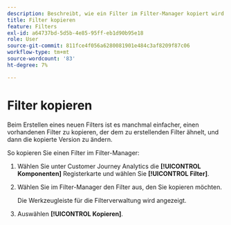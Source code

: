 ```yaml
---
description: Beschreibt, wie ein Filter im Filter-Manager kopiert wird
title: Filter kopieren
feature: Filters
exl-id: a64737bd-5d5b-4e85-95ff-eb1d90b95e18
role: User
source-git-commit: 811fce4f056a6280081901e484c3af8209f87c06
workflow-type: tm+mt
source-wordcount: '83'
ht-degree: 7%

---
```


# Filter kopieren

Beim Erstellen eines neuen Filters ist es manchmal einfacher, einen vorhandenen Filter zu kopieren, der dem zu erstellenden Filter ähnelt, und dann die kopierte Version zu ändern.

So kopieren Sie einen Filter im Filter-Manager:

1. Wählen Sie unter Customer Journey Analytics die **[!UICONTROL Komponenten]** Registerkarte und wählen Sie **[!UICONTROL Filter]**.

1. Wählen Sie im Filter-Manager den Filter aus, den Sie kopieren möchten.

   Die Werkzeugleiste für die Filterverwaltung wird angezeigt.

1. Auswählen **[!UICONTROL Kopieren]**.
